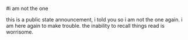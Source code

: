 #i am not the one

this is a public state announcement, i told you so
i am not the one again.
i am here again to make trouble.
the inability to recall things read is worrisome.